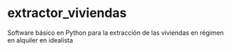 # extractor_viviendas
Software básico en Python para la extracción de las viviendas en régimen en alquiler en idealista
